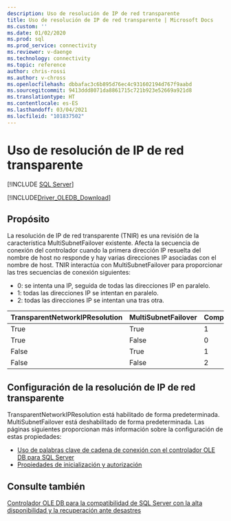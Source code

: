 ```yaml
---
description: Uso de resolución de IP de red transparente
title: Uso de resolución de IP de red transparente | Microsoft Docs
ms.custom: ''
ms.date: 01/02/2020
ms.prod: sql
ms.prod_service: connectivity
ms.reviewer: v-daenge
ms.technology: connectivity
ms.topic: reference
author: chris-rossi
ms.author: v-chross
ms.openlocfilehash: dbbafac3c6b895d76ec4c931602194d767f9aabd
ms.sourcegitcommit: 9413ddd8071da8861715c721b923e52669a921d8
ms.translationtype: HT
ms.contentlocale: es-ES
ms.lasthandoff: 03/04/2021
ms.locfileid: "101837502"
---
```

# <a name="using-transparent-network-ip-resolution"></a>Uso de resolución de IP de red transparente
[!INCLUDE [SQL Server](../../../includes/applies-to-version/sql-asdb-asdbmi-asa-pdw.md)]

[!INCLUDE[Driver_OLEDB_Download](../../../includes/driver_oledb_download.md)]

## <a name="purpose"></a>Propósito
La resolución de IP de red transparente (TNIR) es una revisión de la característica MultiSubnetFailover existente. Afecta la secuencia de conexión del controlador cuando la primera dirección IP resuelta del nombre de host no responde y hay varias direcciones IP asociadas con el nombre de host. TNIR interactúa con MultiSubnetFailover para proporcionar las tres secuencias de conexión siguientes:<br />
* 0: se intenta una IP, seguida de todas las direcciones IP en paralelo.
* 1: todas las direcciones IP se intentan en paralelo.
* 2: todas las direcciones IP se intentan una tras otra.

|TransparentNetworkIPResolution|MultiSubnetFailover|Comportamiento|
|--------|--------|--------|
|True|True|1|
|True|False|0|
|False|True|1|
|False|False|2|

## <a name="setting-transparent-network-ip-resolution"></a>Configuración de la resolución de IP de red transparente
TransparentNetworkIPResolution está habilitado de forma predeterminada. MultiSubnetFailover está deshabilitado de forma predeterminada. Las páginas siguientes proporcionan más información sobre la configuración de estas propiedades: 
- [Uso de palabras clave de cadena de conexión con el controlador OLE DB para SQL Server](..\applications\using-connection-string-keywords-with-oledb-driver-for-sql-server.md)
- [Propiedades de inicialización y autorización](..\ole-db-data-source-objects\initialization-and-authorization-properties.md)

## <a name="see-also"></a>Consulte también 
[Controlador OLE DB para la compatibilidad de SQL Server con la alta disponibilidad y la recuperación ante desastres](./oledb-driver-for-sql-server-support-for-high-availability-disaster-recovery.md)
